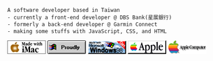 ```
A software developer based in Taiwan
- currently a front-end developer @ DBS Bank(星展銀行)
- formerly a back-end developer @ Garmin Connect
- making some stuffs with JavaScript, CSS, and HTML
```

<img src="imac-orange.gif" alt="an orange imac gif" /> <img src="win95.gif" alt="a Windows 95 operating system gif" /> <img src="mswin98_89.gif" alt="a Windows 98 operating system animation" /> <img src="apple.gif" alt="an Apple logo animation" /> <img src="apple_computer.gif" alt="an Apple computer animation" />
